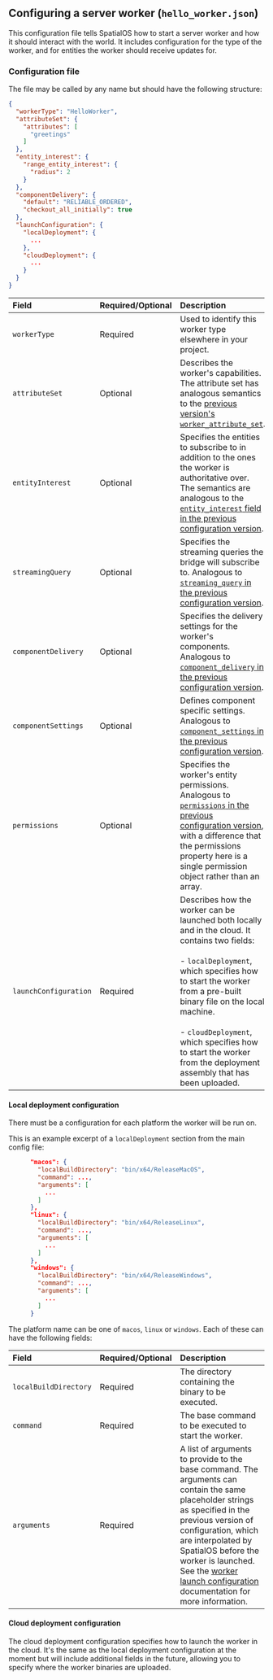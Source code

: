 ## Configuring a server worker (`hello_worker.json`)

This configuration file tells SpatialOS how to start a server worker and how it should interact with the world. It includes configuration for the type of the worker, and for entities the worker should receive updates for.

### Configuration file

The file may be called by any name but should have the following structure:
```json
{
  "workerType": "HelloWorker",
  "attributeSet": {
    "attributes": [
      "greetings"
    ]
  },
  "entity_interest": {
    "range_entity_interest": {
      "radius": 2
    }
  },
  "componentDelivery": {
    "default": "RELIABLE_ORDERED",
    "checkout_all_initially": true
  },
  "launchConfiguration": {
    "localDeployment": {
      ...
    },
    "cloudDeployment": {
      ...
    }
  }
}
```


| Field | Required/Optional | Description | 
| :------------- | :------------- | :------- |
| `workerType` | Required | Used to identify this worker type elsewhere in your project. |
| `attributeSet` | Optional | Describes the worker's capabilities. The attribute set has analogous semantics to the [previous version's `worker_attribute_set`](https://docs.improbable.io/reference/latest/shared/worker-configuration/bridge-config#worker-attribute-sets). |
| `entityInterest` | Optional | Specifies the entities to subscribe to in addition to the ones the worker is authoritative over. The semantics are analogous to the [`entity_interest` field in the previous configuration version](https://docs.improbable.io/reference/latest/shared/worker-configuration/bridge-config#entity-interest). |
| `streamingQuery` | Optional | Specifies the streaming queries the bridge will subscribe to. Analogous to [`streaming_query` in the previous configuration version](https://docs.improbable.io/reference/latest/shared/worker-configuration/bridge-config#streaming-queries). |
| `componentDelivery` | Optional | Specifies the delivery settings for the worker's components. Analogous to [`component_delivery` in the previous configuration version](https://docs.improbable.io/reference/latest/shared/worker-configuration/bridge-config#component-delivery). |
| `componentSettings` | Optional | Defines component specific settings. Analogous to [`component_settings` in the previous configuration version](https://docs.improbable.io/reference/latest/shared/worker-configuration/bridge-config#component-settings). |
| `permissions` | Optional | Specifies the worker's entity permissions. Analogous to [`permissions` in the previous configuration version](https://docs.improbable.io/reference/latest/shared/worker-configuration/permissions), with a difference that the permissions property here is a single permission object rather than an array. |
| `launchConfiguration` | Required | Describes how the worker can be launched both locally and in the cloud. It contains two fields: <br> <br> - `localDeployment`, which specifies how to start the worker from a pre-built binary file on the local machine. <br> <br>  - `cloudDeployment`, which specifies how to start the worker from the deployment assembly that has been uploaded.


#### Local deployment configuration

There must be a configuration for each platform the worker will be run on.

This is an example excerpt of a `localDeployment` section from the main config file:
```json
      "macos": {
        "localBuildDirectory": "bin/x64/ReleaseMacOS",
        "command": ...,
        "arguments": [
          ...
        ]
      },
      "linux": {
        "localBuildDirectory": "bin/x64/ReleaseLinux",
        "command": ...,
        "arguments": [
          ...
        ]
      },
      "windows": {
        "localBuildDirectory": "bin/x64/ReleaseWindows",
        "command": ...,
        "arguments": [
          ...
        ]
      }
```

The platform name can be one of `macos`, `linux` or `windows`. Each of these can have the following fields:

| Field | Required/Optional | Description | 
| :------------- | :------------- | :------- |
| `localBuildDirectory` | Required | The directory containing the binary to be executed. |
| `command` | Required | The base command to be executed to start the worker. |
| `arguments` | Required | A list of arguments to provide to the base command. The arguments can contain the same placeholder strings as specified in the previous version of configuration, which are interpolated by SpatialOS before the worker is launched. See the [worker launch configuration](https://docs.improbable.io/reference/latest/shared/worker-configuration/launch-configuration) documentation for more information. |

#### Cloud deployment configuration
The cloud deployment configuration specifies how to launch the worker in the cloud. It's the same as the local deployment configuration at the moment but will include additional fields in the future, allowing you to specify where the worker binaries are uploaded.